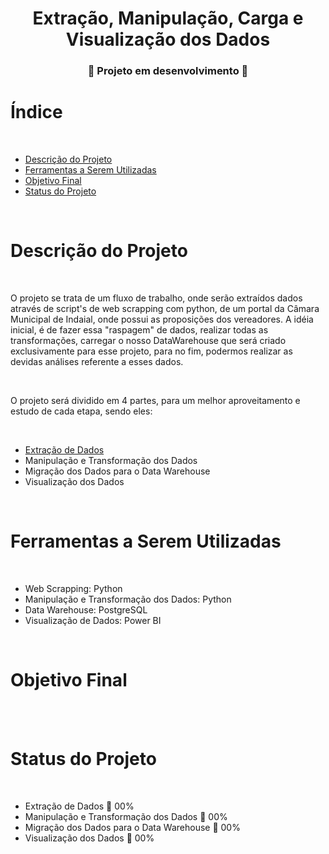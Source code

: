 <h1 align="center"> Extração, Manipulação, Carga e Visualização dos Dados </h1>

**<h3 align="center"> :construction: Projeto em desenvolvimento :construction: </h3>**

# Índice

<br/>

* [Descrição do Projeto](#Descrição-do-Projeto)
* [Ferramentas a Serem Utilizadas](#ferramentas-a-Serem-Utilizadas)
* [Objetivo Final](#objetivo-final)
* [Status do Projeto](#status-do-projeto)
  
<br/>

# Descrição do Projeto

<br/>

O projeto se trata de um fluxo de trabalho, onde serão extraídos dados através de script's de web scrapping com python, de um portal da Câmara Municipal de Indaial, onde possui as proposições dos vereadores. 
A idéia inicial, é de fazer essa "raspagem" de dados, realizar todas as transformações, carregar o nosso DataWarehouse que será criado exclusivamente para esse projeto, para no fim, podermos realizar as devidas análises referente a esses dados.

<br/>

O projeto será dividido em 4 partes, para um melhor aproveitamento e estudo de cada etapa, sendo eles:

<br/>

- [Extração de Dados](https://github.com/meneizs/portifolio_ptbr/tree/main/projeto-01/1-scrapping)
- Manipulação e Transformação dos Dados
- Migração dos Dados para o Data Warehouse
- Visualização dos Dados

<br/>

# Ferramentas a Serem Utilizadas

<br/>

- Web Scrapping: Python
- Manipulação e Transformação dos Dados: Python
- Data Warehouse: PostgreSQL
- Visualização de Dados: Power BI

<br/>

# Objetivo Final

<br/>



<br/>

# Status do Projeto

<br/>

- Extração de Dados :construction: 00%
- Manipulação e Transformação dos Dados :construction: 00%
- Migração dos Dados para o Data Warehouse :construction: 00%
- Visualização dos Dados :construction: 00%


